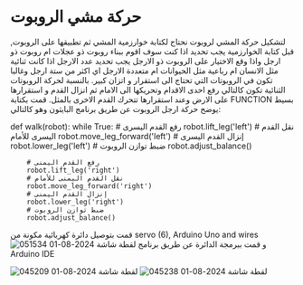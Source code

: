 # حركة مشي الروبوت
لتشكيل حركة المشي لروبوت نحتاج لكتابة خوارزمية المشي ثم تطبيقها على الروبوت,
قبل كتابة الخوارزمية يجب تحديد اذا كنت سوف اقوم ببناء روبوت ذو عجلات ام روبوت ذو ارجل واذا وقع الاختيار على الروبوت ذو الارجل يجب تحديد عدد الارجل اذا كانت ثنائية مثل الانسان ام رباعية مثل الحيوانات ام متعددة الارجل اي اكثر من ستة ارجل وغالبا تكون في الروبوتات التي تحتاج الى استقرار و اتزان كبير. 
بالنسبة لحركة الروبوتات الثنائية تكون كالتالي رفع احدى الاقدام وتحريكها الى الامام ثم انزال القدم و استقرارها على الارض وعند استقرارها تتحرك القدم الاخرى بالمثل.
قمت بكتابة FUNCTION بسيط يوضح حركة ارجل الروبوت عن طريق برنامج البايثون وهو كالتالي:

def walk(robot):
    while True:
        # رفع القدم اليسرى
        robot.lift_leg('left')
        # نقل القدم اليسرى للأمام
        robot.move_leg_forward('left')
        # إنزال القدم اليسرى
        robot.lower_leg('left')
        # ضبط توازن الروبوت
        robot.adjust_balance()

        # رفع القدم اليمنى
        robot.lift_leg('right')
        # نقل القدم اليمنى للأمام
        robot.move_leg_forward('right')
        # إنزال القدم اليمنى
        robot.lower_leg('right')
        # ضبط توازن الروبوت
        robot.adjust_balance()
قمت بتوصيل دائرة كهربائية مكونة من   servo (6), Arduino Uno and wires
![لقطة شاشة 2024-08-01 051534](https://github.com/user-attachments/assets/d067b2fe-2a20-466a-aed9-e82a8cca29af)
و قمت ببرمجة الدائرة عن طريق برنامج Arduino IDE 
        
![لقطة شاشة 2024-08-01 045209](https://github.com/user-attachments/assets/9197c61a-e754-44c4-a378-1b83cbba7711)
![لقطة شاشة 2024-08-01 045238](https://github.com/user-attachments/assets/35cfc1b5-7725-4f1f-b0cb-d89cf1501781)
